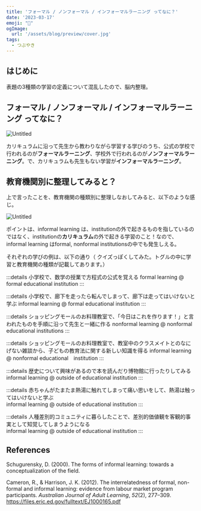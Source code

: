 ```yaml
---
title: 'フォーマル / ノンフォーマル / インフォーマルラーニング ってなに？'
date: '2023-03-17'
emoji: "📙"
ogImage:
  url: '/assets/blog/preview/cover.jpg'
tags:
  - つぶやき
---
```


## はじめに

表題の3種類の学習の定義について混乱したので、脳内整理。

## フォーマル / ノンフォーマル / インフォーマルラーニング ってなに？

![Untitled](/assets/blog/posts/etc_4/1.png)

カリキュラムに沿って先生から教わりながら学習する学びのうち、公式の学校で行われるのが**フォーマルラーニング**、学校外で行われるのが**ノンフォーマルラーニング**。で、カリキュラムも先生もない学習が**インフォーマルラーニング**。

## 教育機関別に整理してみると？

上で言ったことを、教育機関の種類別に整理しなおしてみると、以下のような感じ。

![Untitled](/assets/blog/posts/etc_4/2.png)

ポイントは、informal learning は、institutionの外で起きるものを指しているのではなく、institutionの**カリキュラム**の外で起きる学習のこと！なので、informal learning はformal, nonformal institutionsの中でも発生しえる。

それぞれの学びの例は、以下の通り（
クイズっぽくしてみた。トグルの中に学習と教育機関の種類が記載してあります。）

:::details 小学校で、数学の授業で方程式の公式を覚える
formal learning @ formal educational institution
:::
    
:::details 小学校で、廊下を走ったら転んでしまって、廊下は走ってはいけないと学ぶ
informal learning @ formal educational institution
:::
    
:::details ショッピングモールのお料理教室で、「今日はこれを作ります！」と言われたものを手順に沿って先生と一緒に作る
nonformal learning @ nonformal educational institutions
:::
    
:::details ショッピングモールのお料理教室で、教室中のクラスメイトとのなにげない雑談から、子どもの教育法に関する新しい知識を得る
informal learning @ nonformal educational　institution
:::

:::details 歴史について興味があるので本を読んだり博物館に行ったりしてみる
informal learning @ outside of educational institution
:::

:::details  赤ちゃんがたまたま熱湯に触れてしまって痛い思いをして、熱湯は触ってはいけないと学ぶ    
informal learning @ outside of educational institution
:::

:::details  人種差別的コミュニティに暮らしたことで、差別的価値観を客観的事実として知覚してしまうようになる    
informal learning @ outside of educational institution
:::

## References

Schugurensky, D. (2000). The forms of informal learning: towards a conceptualization of the field.

Cameron, R., & Harrison, J. K. (2012). The interrelatedness of formal, non-formal and informal learning: evidence from labour market program participants. *Australian Journal of Adult Learning*, *52*(2), 277–309. https://files.eric.ed.gov/fulltext/EJ1000165.pdf